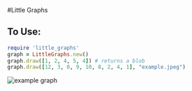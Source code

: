 #Little Graphs

## To Use:

```ruby
require 'little_graphs'
graph = LittleGraphs.new()
graph.draw([1, 2, 4, 5, 4]) # returns a blob
graph.draw([12, 3, 0, 9, 10, 8, 2, 4, 1], "example.jpeg")
```
![example graph](https://raw.github.com/absperf/little_graphs/master/example.jpeg)
